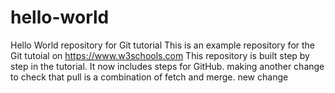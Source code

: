 # hello-world
Hello World repository for Git tutorial
This is an example repository for the Git tutoial on https://www.w3schools.com
This repository is built step by step in the tutorial.
It now includes steps for GitHub.
making another change to check that pull is a combination of fetch and merge.
new change
